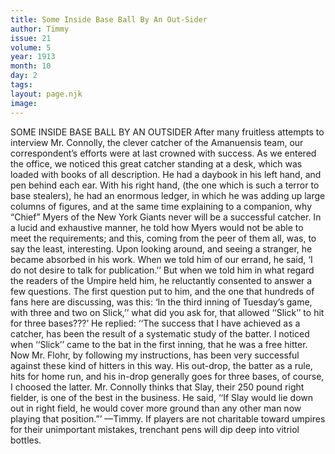 ```yaml
---
title: Some Inside Base Ball By An Out-Sider
author: Timmy
issue: 21
volume: 5
year: 1913
month: 10
day: 2
tags:
layout: page.njk
image:
---
```

SOME INSIDE BASE BALL BY AN OUTSIDER    After many fruitless attempts to interview Mr. Connolly, the clever catcher of the Amanuensis team, our correspondent’s efforts were at last crowned with success. As we entered the office, we noticed this great catcher standing at a desk, which was loaded with books of all description. He had a daybook in his left hand, and pen behind each ear. With his right hand, (the one which is such a terror to base stealers), he had an enormous ledger, in which he was adding up large columns of figures, and at the same time explaining to a companion, why “Chief” Myers of the New York Giants never will be a successful catcher. In a lucid and exhaustive manner, he told how Myers would not be able to meet the requirements; and this, coming from the peer of them all, was, to say the least, interesting. Upon looking around, and seeing a stranger, he became absorbed in his work. When we told him of our errand, he said, ‘I do not desire to talk for publication.’’ But when we told him in what regard the readers of the Umpire held him, he reluctantly consented to answer a few questions. The first question put to him, and the one that hundreds of fans here are discussing, was this: ‘In the third inning of Tuesday’s game, with three and two on Slick,’’ what did you ask for, that allowed ‘‘Slick’’ to hit for three bases???’ He replied: ‘‘The success that I have achieved as a catcher, has been the result of a systematic study of the batter. I noticed when ‘‘Slick’’ came to the bat in the first inning, that he was a free hitter. Now Mr. Flohr, by following my instructions, has been very successful against these kind of hitters in this way. His out-drop, the batter as a rule, hits for home run, and his in-drop generally goes for three bases, of course, I choosed the latter. Mr. Connolly thinks that Slay, their 250 pound right fielder, is one of the best in the business. He said, ‘‘If Slay would lie down out in right field, he would cover more ground than any other man now playing that position.”’ —Timmy.       If players are not charitable toward umpires for their unimportant mistakes, trenchant pens will dip deep into vitriol bottles. 
